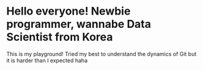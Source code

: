 # Hello everyone! Newbie programmer, wannabe Data Scientist from Korea
This is my playground! Tried my best to understand the dynamics of Git but it is harder than I expected haha
